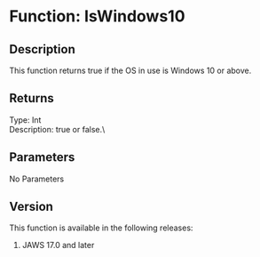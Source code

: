 # Function: IsWindows10

## Description

This function returns true if the OS in use is Windows 10 or above.

## Returns

Type: Int\
Description: true or false.\

## Parameters

No Parameters

## Version

This function is available in the following releases:

1.  JAWS 17.0 and later
